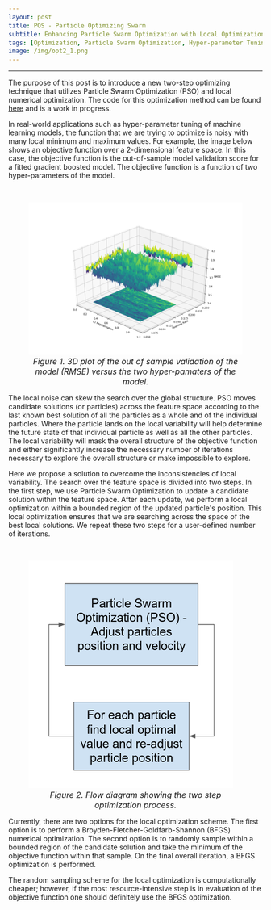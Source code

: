 ```yaml
---
layout: post
title: POS - Particle Optimizing Swarm
subtitle: Enhancing Particle Swarm Optimization with Local Optimization 
tags: [Optimization, Particle Swarm Optimization, Hyper-parameter Tuning]
image: /img/opt2_1.png
---
```


---
The purpose of this post is to introduce a new two-step optimizing technique that utilizes Particle Swarm Optimization (PSO)
and local numerical optimization. The code for this optimization method can be found [here](https://github.com/e-baumer/pos)
and is a work in progress.

In real-world applications such as hyper-parameter tuning of machine learning models, the function that we are trying to 
optimize is noisy with many local minimum and maximum values. For example, the image below shows an objective function over
a 2-dimensional feature space. In this case, the objective function is the out-of-sample model validation score for a fitted
gradient boosted model. The objective function is a function of two hyper-parameters of the model.

<br/>
<div class="figure-row2">
  <figure>
    <img alt="Figure 1" src="/img/opt_8.png">
    <figcaption><font size="3"><center><i>Figure 1. 3D plot of the out of sample validation of the model (RMSE) versus the two hyper-pamaters of the model. </i></center></font></figcaption>
  </figure>
</div>

The local noise can skew the search over the global structure. PSO moves candidate solutions 
(or particles) across the feature space according to the last known best solution of all the particles as a whole and of 
the individual particles. Where the particle lands on the local variability will help determine the future state of that 
individual particle as well as all the other particles. The local variability will mask the overall structure of the objective 
function and either significantly increase the necessary number of iterations necessary to explore the overall structure or 
make impossible to explore.

Here we propose a solution to overcome the inconsistencies of local variability. The search over the feature space is divided 
into two steps. In the first step, we use Particle Swarm Optimization to update a candidate solution within the feature space. 
After each update, we perform a local optimization within a bounded region of the updated particle's position. This local 
optimization ensures that we are searching across the space of the best local solutions. We repeat these two steps for a 
user-defined number of iterations.

<br/>
<div class="figure-row">
  <figure>
    <img alt="Figure 2" src="/img/opt2_2.png">
    <figcaption><font size="3"><center><i>Figure 2. Flow diagram showing the two step optimization process.</i></center></font></figcaption>
  </figure>
</div>

Currently, there are two options for the local optimization scheme. The first option is to perform a 
Broyden-Fletcher-Goldfarb-Shannon (BFGS) numerical optimization. The second option is to randomly sample within a bounded 
region of the candidate solution and take the minimum of the objective function within that sample. On the final overall iteration, 
a BFGS optimization is performed.

The random sampling scheme for the local optimization is computationally cheaper; however, if the most resource-intensive step is in 
evaluation of the objective function one should definitely use the BFGS optimization.
<br/>
<br/>
